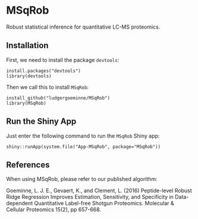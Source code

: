 # MSqRob

Robust statistical inference for quantitative LC-MS proteomics.

## Installation

First, we need to install the package `devtools`:

~~~~
install.packages("devtools")
library(devtools)
~~~~

Then we call this to install `MSqRob`:

~~~~
install_github("ludgergoeminne/MSqRob")
library(MSqRob)
~~~~

## Run the Shiny App

Just enter the following command to run the `MSqRob` Shiny app:

~~~~
shiny::runApp(system.file("App-MSqRob", package="MSqRob"))
~~~~

## References

When using MSqRob, please refer to our published algorithm:

Goeminne, L. J. E., Gevaert, K., and Clement, L. (2016) Peptide-level Robust Ridge Regression Improves Estimation, Sensitivity, and Specificity in Data-dependent Quantitative Label-free Shotgun Proteomics. Molecular & Cellular Proteomics 15(2), pp 657-668.
